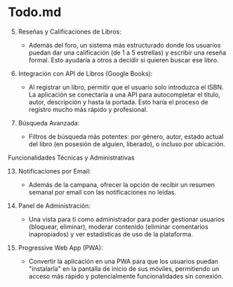 # Todo.md

   5. Reseñas y Calificaciones de Libros:
       * Además del foro, un sistema más estructurado donde los usuarios puedan dar una calificación (de 1 a 5 estrellas) y escribir una
         reseña formal. Esto ayudaría a otros a decidir si quieren buscar ese libro.

   9. Integración con API de Libros (Google Books):
       * Al registrar un libro, permitir que el usuario solo introduzca el ISBN. La aplicación se conectaría a una API para autocompletar el
         título, autor, descripción y hasta la portada. Esto haría el proceso de registro mucho más rápido y profesional.

   11. Búsqueda Avanzada:
       * Filtros de búsqueda más potentes: por género, autor, estado actual del libro (en posesión de alguien, liberado), o incluso por
         ubicación.

  Funcionalidades Técnicas y Administrativas


   13. Notificaciones por Email:
       * Además de la campana, ofrecer la opción de recibir un resumen semanal por email con las notificaciones no leídas.

   14. Panel de Administración:
       * Una vista para ti como administrador para poder gestionar usuarios (bloquear, eliminar), moderar contenido (eliminar comentarios
         inapropiados) y ver estadísticas de uso de la plataforma.


   15. Progressive Web App (PWA):
       * Convertir la aplicación en una PWA para que los usuarios puedan "instalarla" en la pantalla de inicio de sus móviles, permitiendo un
         acceso más rápido y potencialmente funcionalidades sin conexión.
